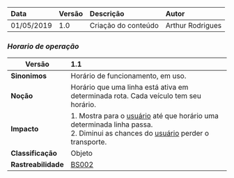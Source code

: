 |Data|Versão|Descrição|Autor|
|:---|:---|:---|:----|
|01/05/2019|1.0|Criação do conteúdo|Arthur Rodrigues|

### ***<a name="horario de operacao">Horario de operação</a>***


|Versão|1.1
|-|:-|
|**Sinonimos**| Horário de funcionamento, em uso.
|**Noção**|Horário que uma linha está ativa em determinada rota. Cada veículo tem seu horário.|
|**Impacto**|1. Mostra para o [usuário](https://github.com/Andre-Eduardo/2019.1-Requisitos-Moovit/wiki/L65-Usuário) até que horário uma determinada linha passa.<br>2. Diminui as chances do [usuário](https://github.com/Andre-Eduardo/2019.1-Requisitos-Moovit/wiki/L65-Usuário) perder o transporte.|
|**Classificação**| Objeto
|**Rastreabilidade**| [BS002](https://github.com/Andre-Eduardo/2019.1-Requisitos-Moovit/wiki/Brainstorming-Vers%C3%A3o-2.0#bs002---processo-de-viagem)